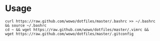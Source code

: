 # Usage

    curl https://raw.github.com/wowo/dotfiles/master/.bashrc >> ~/.bashrc && source ~/.bashrc
    cd ~ && wget https://raw.github.com/wowo/dotfiles/master/.vimrc && wget https://raw.github.com/wowo/dotfiles/master/.gitconfig
